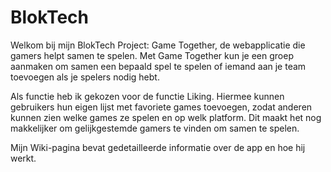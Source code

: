 # BlokTech

Welkom bij mijn BlokTech Project: Game Together, de webapplicatie die gamers helpt samen te spelen. Met Game Together kun je een groep aanmaken om samen een bepaald spel te spelen of iemand aan je team toevoegen als je spelers nodig hebt. 

Als functie heb ik gekozen voor de functie Liking. Hiermee kunnen gebruikers hun eigen lijst met favoriete games toevoegen, zodat anderen kunnen zien welke games ze spelen en op welk platform. Dit maakt het nog makkelijker om gelijkgestemde gamers te vinden om samen te spelen.

Mijn Wiki-pagina bevat gedetailleerde informatie over de app en hoe hij werkt.
